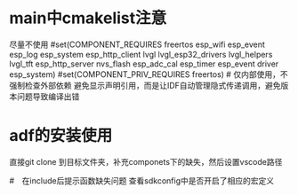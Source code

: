 # main中cmakelist注意
尽量不使用
#set(COMPONENT_REQUIRES freertos esp_wifi esp_event esp_log esp_system esp_http_client lvgl lvgl_esp32_drivers lvgl_helpers lvgl_tft esp_http_server nvs_flash esp_adc_cal esp_timer esp_event driver esp_system)
#set(COMPONENT_PRIV_REQUIRES freertos)  # 仅内部使用，不强制检查外部依赖
避免显示声明引用，而是让IDF自动管理隐式传递调用，避免版本问题导致编译出错

# adf的安装使用
直接git clone 到目标文件夹，补充componets下的缺失，然后设置vscode路径

#　在include后提示函数缺失问题
查看sdkconfig中是否开启了相应的宏定义

